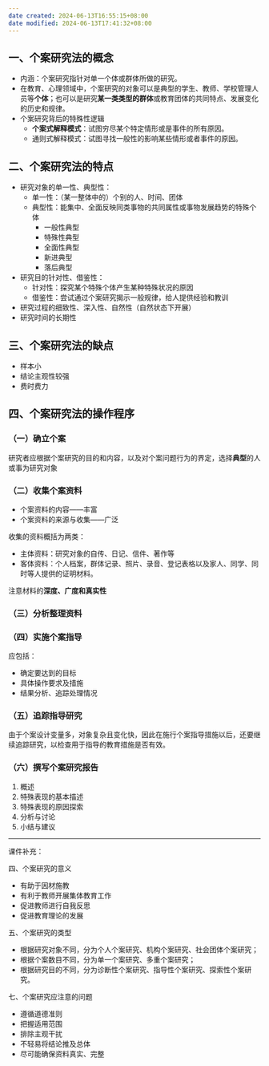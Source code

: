 ```yaml
---
date created: 2024-06-13T16:55:15+08:00
date modified: 2024-06-13T17:41:32+08:00
---
```

## 一、个案研究法的概念

- 内涵：个案研究指针对单一个体或群体所做的研究。
- 在教育、心理领域中，个案研究的对象可以是典型的学生、教师、学校管理人员等**个体**；也可以是研究**某一类类型的群体**或教育团体的共同特点、发展变化的历史和规律。
- 个案研究背后的特殊性逻辑
	- **个案式解释模式**：试图穷尽某个特定情形或是事件的所有原因。
	- 通则式解释模式：试图寻找一般性的影响某些情形或者事件的原因。

## 二、个案研究法的特点

- 研究对象的单一性、典型性：
	- 单一性：（某一整体中的）个别的人、时间、团体
	- 典型性：能集中、全面反映同类事物的共同属性或事物发展趋势的特殊个体
		- 一般性典型
		- 特殊性典型
		- 全面性典型
		- 新进典型
		- 落后典型
- 研究目的针对性、借鉴性：
	- 针对性：探究某个特殊个体产生某种特殊状况的原因
	- 借鉴性：尝试通过个案研究揭示一般规律，给人提供经验和教训
- 研究过程的细致性、深入性、自然性（自然状态下开展）
- 研究时间的长期性

## 三、个案研究法的缺点

- 样本小
- 结论主观性较强
- 费时费力

## 四、个案研究法的操作程序

### （一）确立个案

研究者应根据个案研究的目的和内容，以及对个案问题行为的界定，选择**典型**的人或事为研究对象

### （二）收集个案资料

- 个案资料的内容——丰富
- 个案资料的来源与收集——广泛

收集的资料概括为两类：
- 主体资料：研究对象的自传、日记、信件、著作等
- 客体资料：个人档案，群体记录、照片、录音、登记表格以及家人、同学、同时等人提供的证明材料。

注意材料的**深度、广度和真实性**

### （三）分析整理资料

### （四）实施个案指导

应包括：
- 确定要达到的目标
- 具体操作要求及措施
- 结果分析、追踪处理情况

### （五）追踪指导研究

由于个案设计变量多，对象复杂且变化快，因此在施行个案指导措施以后，还要继续追踪研究，以检查用于指导的教育措施是否有效。

### （六）撰写个案研究报告

1. 概述
2. 特殊表现的基本描述
3. 特殊表现的原因探索
4. 分析与讨论
5. 小结与建议

---

课件补充：

四、个案研究的意义
- 有助于因材施教
- 有利于教师开展集体教育工作
- 促进教师进行自我反思
- 促进教育理论的发展

五、个案研究的类型
- 根据研究对象不同，分为个人个案研究、机构个案研究、社会团体个案研究；
- 根据个案数目不同，分为单一个案研究、多重个案研究；
- 根据研究目的不同，分为诊断性个案研究、指导性个案研究、探索性个案研究。

七、个案研究应注意的问题
- 遵循道德准则
- 把握适用范围
- 排除主观干扰
- 不轻易将结论推及总体
- 尽可能确保资料真实、完整

